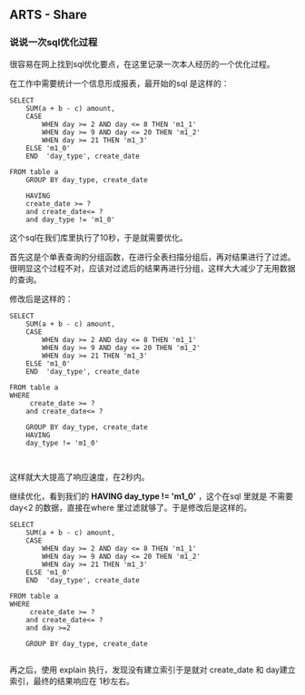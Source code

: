 ## ARTS - Share

### 说说一次sql优化过程

很容易在网上找到sql优化要点，在这里记录一次本人经历的一个优化过程。

在工作中需要统计一个信息形成报表，最开始的sql 是这样的：

```
SELECT 
	SUM(a + b - c) amount,
    CASE
	    WHEN day >= 2 AND day <= 8 THEN 'm1_1'
	    WHEN day >= 9 AND day <= 20 THEN 'm1_2'
	    WHEN day >= 21 THEN 'm1_3'
    ELSE 'm1_0'
    END  'day_type', create_date

FROM table a
    GROUP BY day_type, create_date
    
    HAVING
    create_date >= ?
    and create_date<= ?
    and day_type != 'm1_0'

```
这个sql在我们库里执行了10秒，于是就需要优化。

首先这是个单表查询的分组函数，在进行全表扫描分组后，再对结果进行了过滤。很明显这个过程不对，应该对过滤后的结果再进行分组，这样大大减少了无用数据的查询。

修改后是这样的：

```
SELECT 
	SUM(a + b - c) amount,
    CASE
	    WHEN day >= 2 AND day <= 8 THEN 'm1_1'
	    WHEN day >= 9 AND day <= 20 THEN 'm1_2'
	    WHEN day >= 21 THEN 'm1_3'
    ELSE 'm1_0'
    END  'day_type', create_date

FROM table a
WHERE 
	 create_date >= ?
    and create_date<= ?
    
    GROUP BY day_type, create_date
    HAVING
    day_type != 'm1_0'



```

这样就大大提高了响应速度，在2秒内。

继续优化，看到我们的 **HAVING day_type != 'm1_0'** ，这个在sql 里就是 不需要 day<2 的数据，直接在where 里过滤就够了。于是修改后是这样的。

```
SELECT 
	SUM(a + b - c) amount,
    CASE
	    WHEN day >= 2 AND day <= 8 THEN 'm1_1'
	    WHEN day >= 9 AND day <= 20 THEN 'm1_2'
	    WHEN day >= 21 THEN 'm1_3'
    ELSE 'm1_0'
    END  'day_type', create_date

FROM table a
WHERE 
	 create_date >= ?
    and create_date<= ?
    and day >=2
    
    GROUP BY day_type, create_date
    
```

再之后，使用 explain 执行，发现没有建立索引于是就对 create_date 和 day建立索引，最终的结果响应在 1秒左右。
